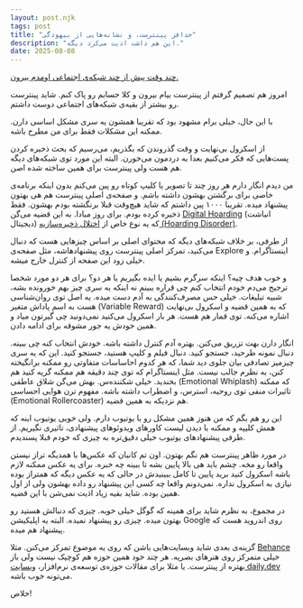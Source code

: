 ```yaml
---
layout: post.njk
tags: post
title: "خدافز پینترست، و نشانه‌هایی از بیهودگی"
description: "این هم داشت اذیت می‌کرد دیگه."
date: 2025-08-08
---
```


[چند وقت پیش از چند شبکه‌ی اجتماعی اومدم بیرون.](/quit-reddit-twitter-instagram)

امروز هم تصمیم گرفتم از پینترست بیام بیرون و کلا حسابم رو پاک کنم. شاید پینترست رو بیشتر از بقیه‌ی شبکه‌های اجتماعی دوست داشتم.

با این حال، خیلی برام مشهود بود که تقریبا همشون یه سری مشکل اساسی دارن. ممکنه این مشکلات فقط برای من مطرح باشه.

از اسکرول بی‌نهایت و وقت گذروندن که بگذریم، می‌رسیم که بحث ذخیره کردن پست‌هایی که فکر می‌کنیم بعدا به دردمون می‌خورن.
البته این مورد توی شبکه‌های دیگه هم هست ولی پینترست برای همین ساخته شده اصن.

من دیدم انگار دارم هر روز چند تا تصویر یا کلیپ کوتاه رو پین می‌کنم بدون اینکه برنامه‌ی خاصی برای برگشتن بهشون داشته باشم.
و صفحه‌ی اصلی پینترست هم هی بهتون پیشنهاد میده. تقریبا ۱۰۰۰ پین داشتم که شاید هیچ‌وقت قبلا برنگشته بودم بهشون. فقط ذخیره کرده بودم. برای روز مبادا. به این قضیه می‌گن
[Digital Hoarding](https://en.wikipedia.org/wiki/Digital_hoarding)
(انباشت دیجیتال)
که یه نوع خاص از
[اختلال ذخیره‌سازیه (Hoarding Disorder)](https://en.wikipedia.org/wiki/Hoarding_disorder).

از طرفی، بر خلاف شبکه‌های دیگه که محتوای اصلی بر اساس چیزهایی هست که دنبال می‌کنید، تمرکز اصلی پینترست
روی پیشنهادهاشه، مثل صفحه‌ی Explore اینستاگرام. و خیلی زود این صفحه از کنترل خارج میشه.

و خوب هدف چیه؟ اینکه سرگرم بشیم یا ایده بگیریم یا هر دو؟ برای هر دو مورد شخصا ترجیح می‌دم خودم انتخاب کنم چی
قراره ببینم نه اینکه یه سری چیز بهم خورونده بشه، شبیه تبلیغات. خیلی حس مصرف‌کنندگی به آدم دست میده. یه اصل توی روان‌شناسی هست به اسم پاداش متغیر (Variable Reward) که به همین قضیه و اسکرول بی‌نهایت اشاره می‌کنه. توی قمار هم هست. هر بار اسکرول می‌کنید نمی‌دونید
چی گیرتون میاد و همین خودش یه جور مشوقه برای ادامه دادن.

انگار دارن بهت تزریق می‌کنن. بهتره آدم کنترل داشته باشه. خودش انتخاب کنه چی ببینه. دنبال نمونه طرحید، جستجو کنید. دنبال فیلم و کلیپ هستید، جستجو کنید. این که یه سری چیزمیز تصادفی بیان جلوی دید شما، که هر کدوم احاساسات متفاوتی رو ممکنه برانگیخته کنن، به نظرم جالب نیست. مثل اینستاگرام که توی چند دقیقه هم ممکنه گریه کنید هم بخندید. خیلی شکننده‌س. بهش می‌گن
شلاق عاطفی (Emotional Whiplash)
که ممکنه تاثیرات منفی توی روحیه، استرس، و اضطراب داشته باشه. مفهوم ترن هوایی احساسی (Emotional Rollercoaster) هم نزدیکه به همین قضیه.

این رو هم بگم که من هنوز همین مشکل رو با یوتیوب دارم. ولی خوبی یوتیوب اینه که همش کلیپه و ممکنه با دیدن لیست کاورهای ویدوئوهای پیشنهادی، تاثیری نگیریم. از طرفی پیشنهادهای یوتیوب خیلی دقیق‌تره به چیزی که خودم قبلا پسندیدم.

در مورد ظاهر پینترست هم نگم بهتون. اون تم کانبان که عکس‌ها با همدیگه تراز نیستن واقعا رو مخه. چشم باید هی بالا پایین بشه تا ببینه چه خبره. برای یه عکس ممکنه لازم باشه اسکرول کنید برید پایین تا کامل ببینیدش در حالی که یه عکس دیگه که همتراز بوده نیازی به اسکرول نداره. نمی‌دونم واقعا چه کسی این پیشنهاد رو داده بهشون ولی از اول همین بوده. شاید بقیه زیاد اذیت نمی‌شن با این قضیه.

در مجموع، به نظرم شاید برای همینه که گوگل خیلی خوبه. چیزی که دنبالش هستید رو بهتون میده. چیزی رو پیشنهاد نمیده. البته یه اپلیکیشن Google روی اندروید هست که پیشنهاد هم میده.

گزینه‌ی بعدی شاید وبسایت‌هایی باشن که روی یه موضوع تمرکز می‌کنن. مثلا
[Behance](https://www.behance.net/)
خیلی متمرکز روی هنرهای بصریه. هر چند خود همین حوزه هم کوچیک نیست ولی باز بهتره از پینترست. یا مثلا برای مقالات حوزه‌ی توسعه‌ی نرم‌افزار،
[وبسایت daily.dev](https://daily.dev/)
می‌تونه خوب باشه.

خلاص!